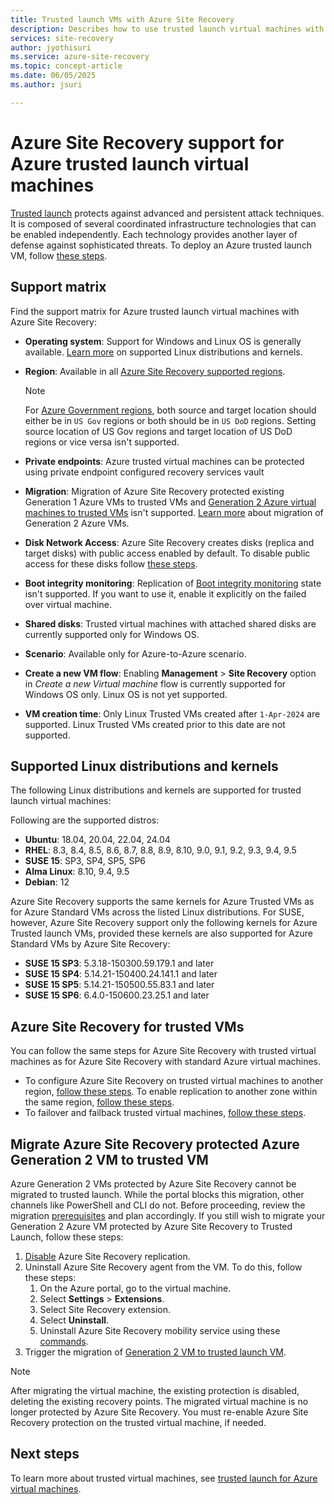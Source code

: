 ```yaml
---
title: Trusted launch VMs with Azure Site Recovery 
description: Describes how to use trusted launch virtual machines with Azure Site Recovery for disaster recovery and migration.
services: site-recovery
author: jyothisuri
ms.service: azure-site-recovery
ms.topic: concept-article
ms.date: 06/05/2025
ms.author: jsuri

---
```

# Azure Site Recovery support for Azure trusted launch virtual machines 

[Trusted launch](/azure/virtual-machines/trusted-launch) protects against advanced and persistent attack techniques. It is composed of several coordinated infrastructure technologies that can be enabled independently. Each technology provides another layer of defense against sophisticated threats. To deploy an Azure trusted launch VM, follow [these steps](/azure/virtual-machines/trusted-launch-portal). 


## Support matrix

Find the support matrix for Azure trusted launch virtual machines with Azure Site Recovery:

- **Operating system**: Support for Windows and Linux OS is generally available. [Learn more](#supported-linux-distributions-and-kernels) on supported Linux distributions and kernels.
- **Region**: Available in all [Azure Site Recovery supported regions](./azure-to-azure-support-matrix.md#region-support).
    
    > [!NOTE]
    > For [Azure Government regions](../azure-government/documentation-government-overview-dod.md), both source and target location should either be in `US Gov` regions or both should be in `US DoD` regions. Setting source location of US Gov regions and target location of US DoD regions or vice versa isn't supported.
- **Private endpoints**: Azure trusted virtual machines can be protected using private endpoint configured recovery services vault
- **Migration**: Migration of Azure Site Recovery protected existing Generation 1 Azure VMs to trusted VMs and [Generation 2 Azure virtual machines to trusted VMs](/azure/virtual-machines/trusted-launch-existing-vm) isn't supported. [Learn more](#migrate-azure-site-recovery-protected-azure-generation-2-vm-to-trusted-vm) about migration of Generation 2 Azure VMs.
- **Disk Network Access**: Azure Site Recovery creates disks (replica and target disks) with public access enabled by default. To disable public access for these disks follow [these steps](./azure-to-azure-common-questions.md#disk-network-access).
- **Boot integrity monitoring**: Replication of [Boot integrity monitoring](/azure/virtual-machines/boot-integrity-monitoring-overview) state isn't supported. If you want to use it, enable it explicitly on the failed over virtual machine.
- **Shared disks**: Trusted virtual machines with attached shared disks are currently supported only for Windows OS.
- **Scenario**: Available only for Azure-to-Azure scenario. 
- **Create a new VM flow**: Enabling **Management** > **Site Recovery** option in *Create a new Virtual machine* flow is currently  supported for Windows OS only. Linux OS is not yet supported.
- **VM creation time**: Only Linux Trusted VMs created after `1-Apr-2024` are supported. Linux Trusted VMs created prior to this date are not supported.

## Supported Linux distributions and kernels

The following Linux distributions and kernels are supported for trusted launch virtual machines:

Following are the supported distros:
- **Ubuntu**: 18.04, 20.04, 22.04, 24.04
- **RHEL**: 8.3, 8.4, 8.5, 8.6, 8.7, 8.8, 8.9, 8.10, 9.0, 9.1, 9.2, 9.3, 9.4, 9.5
- **SUSE 15**: SP3, SP4, SP5, SP6
- **Alma Linux**: 8.10, 9.4, 9.5
- **Debian**: 12

Azure Site Recovery supports the same kernels for Azure Trusted VMs as for Azure Standard VMs across the listed Linux distributions. For SUSE, however, Azure Site Recovery support only the following kernels for Azure Trusted launch VMs, provided these kernels are also supported for Azure Standard VMs by Azure Site Recovery:
- **SUSE 15 SP3**: 5.3.18-150300.59.179.1 and later 
- **SUSE 15 SP4**: 5.14.21-150400.24.141.1 and later 
- **SUSE 15 SP5**: 5.14.21-150500.55.83.1 and later 
- **SUSE 15 SP6**: 6.4.0-150600.23.25.1 and later 

## Azure Site Recovery for trusted VMs 

You can follow the same steps for Azure Site Recovery with trusted virtual machines as for Azure Site Recovery with standard Azure virtual machines. 

- To configure Azure Site Recovery on trusted virtual machines to another region, [follow these steps](./azure-to-azure-tutorial-enable-replication.md). To enable replication to another zone within the same region, [follow these steps](./azure-to-azure-how-to-enable-zone-to-zone-disaster-recovery.md).
- To failover and failback trusted virtual machines, [follow these steps](./azure-to-azure-tutorial-failover-failback.md).


## Migrate Azure Site Recovery protected Azure Generation 2 VM to trusted VM 

Azure Generation 2 VMs protected by Azure Site Recovery cannot be migrated to trusted launch. While the portal blocks this migration, other channels like PowerShell and CLI do not. Before proceeding, review the migration [prerequisites](/azure/virtual-machines/trusted-launch-existing-vm) and plan accordingly. If you still wish to migrate your Generation 2 Azure VM protected by Azure Site Recovery to Trusted Launch, follow these steps:

1. [Disable](./site-recovery-manage-registration-and-protection.md#disable-protection-for-a-azure-vm-azure-to-azure) Azure Site Recovery replication. 
1. Uninstall Azure Site Recovery agent from the VM. To do this, follow these steps:
    1. On the Azure portal, go to the virtual machine.
    1. Select **Settings** > **Extensions**.
    1. Select Site Recovery extension.
    1. Select **Uninstall**.
    1. Uninstall Azure Site Recovery mobility service using these [commands](./vmware-physical-manage-mobility-service.md#uninstall-mobility-service).
1.	Trigger the migration of [Generation 2 VM to trusted launch VM](/azure/virtual-machines/trusted-launch-existing-vm).

> [!NOTE]
> After migrating the virtual machine, the existing protection is disabled, deleting the existing recovery points. The migrated virtual machine is no longer protected by Azure Site Recovery. You must re-enable Azure Site Recovery protection on the trusted virtual machine, if needed.


## Next steps

To learn more about trusted virtual machines, see [trusted launch for Azure virtual machines](/azure/virtual-machines/trusted-launch).